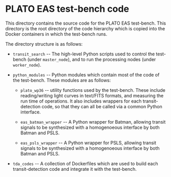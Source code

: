 # PLATO EAS test-bench code

This directory contains the source code for the PLATO EAS test-bench. This directory is the root directory of the code hierarchy which is copied into the Docker containers in which the test-bench runs.

The directory structure is as follows:

* `transit_search` -- The high-level Python scripts used to control the test-bench (under `master_node`), and to run the processing nodes (under `worker_node`).

* `python_modules` -- Python modules which contain most of the code of the test-bench. These modules are as follows:

  * `plato_wp36` -- utility functions used by the test-bench. These include reading/writing light curves in text/FITS formats, and measuring the run time of operations. It also includes wrappers for each transit-detection code, so that they can all be called via a common Python interface.

  * `eas_batman_wrapper` -- A Python wrapper for Batman, allowing transit signals to be synthesized with a homogenoeous interface by both Batman and PSLS.
    
  * `eas_psls_wrapper` -- A Python wrapper for PSLS, allowing transit signals to be synthesized with a homogenoeous interface by both Batman and PSLS.

* `tda_codes` -- A collection of Dockerfiles which are used to build each transit-detection code and integrate it with the test-bench.

